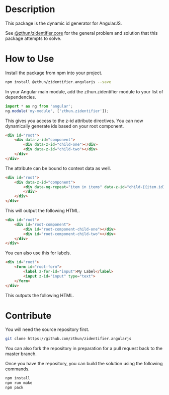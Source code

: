 # Description

This package is the dynamic id generator for AngularJS.  

See [@zthun/zidentifier.core](https://www.npmjs.com/package/@zthun/zidentifier.core) for the general problem and solution that this package attempts to solve.  

# How to Use

Install the package from npm into your project.  

```sh
npm install @zthun/zidentifier.angularjs --save
```

In your Angular main module, add the zthun.zidentifier module to your list of dependencies.

```typescript
import * as ng from 'angular';
ng.module('my-module', ['zthun.zidentifier']);
```

This gives you access to the z-id attribute directives.  You can now dynamically generate ids based on your root component.

```html
<div id="root">
    <div data-z-id="component">
        <div data-z-id="child-one"></div>
        <div data-z-id="child-two"></div>
    </div>
</div>
```

The attribute can be bound to context data as well.

```html
<div id="root">
    <div data-z-id="component">
        <div data-ng-repeat="item in items" data-z-id="child-{{item.id}}">
        </div>
    </div>
</div>
```

This will output the following HTML.

```html
<div id="root">
    <div id="root-component">
        <div id="root-component-child-one"></div>
        <div id="root-component-child-two"></div>
    </div>
</div>
```

You can also use this for labels.

```html
<div id="root">
    <form id="root-form">
        <label z-for-id="input">My Label</label>
        <input z-id="input" type="text">
    </form>
</div>    
```

This outputs the following HTML.



# Contribute

You will need the source repository first.

```sh
git clone https://github.com/zthun/zidentifier.angularjs
```

You can also fork the repository in preparation for a pull request back to the master branch.

Once you have the repository, you can build the solution using the following commands.

```sh
npm install
npm run make
npm pack
```
